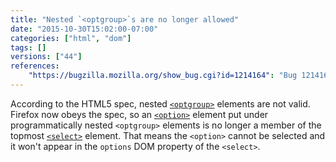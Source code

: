 ```yaml
---
title: "Nested `<optgroup>`s are no longer allowed"
date: "2015-10-30T15:02:00-07:00"
categories: ["html", "dom"]
tags: []
versions: ["44"]
references:
    "https://bugzilla.mozilla.org/show_bug.cgi?id=1214164": "Bug 1214164 - Only <options> that are children of <select> or children of <optgroup> children of <select> should be honored"
---
```

According to the HTML5 spec, nested [`<optgroup>`](https://developer.mozilla.org/en-US/docs/Web/HTML/Element/optgroup) elements are not valid. Firefox now obeys the spec, so an [`<option>`](https://developer.mozilla.org/en-US/docs/Web/HTML/Element/option) element put under programmatically nested `<optgroup>` elements is no longer a member of the topmost [`<select>`](https://developer.mozilla.org/en-US/docs/Web/HTML/Element/select) element. That means the `<option>` cannot be selected and it won't appear in the `options` DOM property of the `<select>`.
